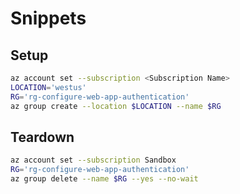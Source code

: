 # Snippets

## Setup

```bash
az account set --subscription <Subscription Name>
LOCATION='westus'
RG='rg-configure-web-app-authentication'
az group create --location $LOCATION --name $RG
```

## Teardown

```bash
az account set --subscription Sandbox
RG='rg-configure-web-app-authentication'
az group delete --name $RG --yes --no-wait
```
